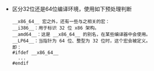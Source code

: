 - 区分32位还是64位编译环境，使用如下预处理判断
  
      __x86_64__ 宏之外，还有一些与之相关的宏：
      __i386__：用于标识 32 位 x86 架构。
      __amd64__：这是 __x86_64__ 的别名，在某些编译器中会使用。
      __LP64__：当指针为 64 位、整型为 32 位时，这个宏会被定义。
      即：
      #ifdef __x86_64__
        ...
      #endif